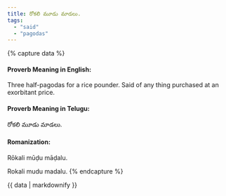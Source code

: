 ```yaml
---
title: రోకలి మూడు మాడలు.
tags:
  - "said"
  - "pagodas"
---
```


{% capture data %}
#### Proverb Meaning in English:
Three half-pagodas for a rice pounder.
Said of any thing purchased at an exorbitant price.

#### Proverb Meaning in Telugu:
రోకలి మూడు మాడలు.

#### Romanization:
Rōkali mūḍu māḍalu.

Rokali mudu madalu.
{% endcapture %}

{{ data | markdownify }}

